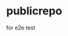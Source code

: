 # publicrepo
for e2e test










































































































































































































































































































































































































































































































































































































































































































































































































































































































































































































































































































































































































































































































































































































































































































































































































































































































































































































































































































































































































































































































































































































































































































































































































































































































































































































































































































































































































